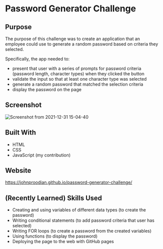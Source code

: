 # Password Generator Challenge

## Purpose
The purpose of this challenge was to create an application that an employee could use to generate a random password based on criteria they selected. 

Specifically, the app needed to:
* present that user with a series of prompts for password criteria (password length, character types) when they clicked the button
* validate the input so that at least one character type was selected 
* generate a random password that matched the selection criteria
* display the password on the page

## Screenshot

![Screenshot from 2021-12-31 15-04-40](https://user-images.githubusercontent.com/93355671/147839018-44f7b58e-4274-47e5-bf74-bdeb240a1e7b.png)

## Built With
* HTML
* CSS
* JavaScript (my contribution)

## Website
https://johnproodian.github.io/password-generator-challenge/

## (Recently Learned) Skills Used
* Creating and using variables of different data types (to create the password)
* Writing conditional statements (to add password criteria that user has selected)
* Writing FOR loops (to create a password from the created variables)
* Using functions (to display the password)
* Deploying the page to the web with GitHub pages
